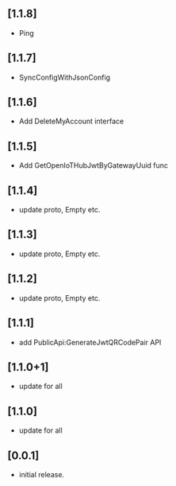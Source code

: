 ## [1.1.8]

* Ping

## [1.1.7]

* SyncConfigWithJsonConfig

## [1.1.6]

* Add DeleteMyAccount interface

## [1.1.5]

* Add GetOpenIoTHubJwtByGatewayUuid func

## [1.1.4]

* update proto, Empty etc.

## [1.1.3]

* update proto, Empty etc.

## [1.1.2]

* update proto, Empty etc.

## [1.1.1]

* add PublicApi:GenerateJwtQRCodePair API

## [1.1.0+1]

* update for all

## [1.1.0]

* update for all

## [0.0.1]

* initial release.
